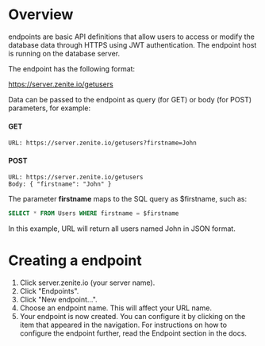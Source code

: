 # Overview

endpoints are basic API definitions that allow users to access or modify the database data through HTTPS using JWT authentication. The endpoint host is running on the database server.

The endpoint has the following format:

https://server.zenite.io/getusers

Data can be passed to the endpoint as query (for GET) or body (for POST) parameters, for example:

#### GET
```
URL: https://server.zenite.io/getusers?firstname=John
```

#### POST
```
URL: https://server.zenite.io/getusers
Body: { "firstname": "John" }
```

The parameter **firstname** maps to the SQL query as $firstname, such as:

```sql
SELECT * FROM Users WHERE firstname = $firstname
```

In this example, URL will return all users named John in JSON format.

# Creating a endpoint

1. Click server.zenite.io (your server name).
2. Click "Endpoints".
3. Click "New endpoint...".
4. Choose an endpoint name. This will affect your URL name.
5. Your endpoint is now created. You can configure it by clicking on the item that appeared in the navigation. For instructions on how to configure the endpoint further, read the Endpoint section in the docs.
